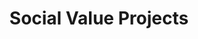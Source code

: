 ---
title: "Social Value Projects"
description: "Projects with social impact on politics, society and economy."
---